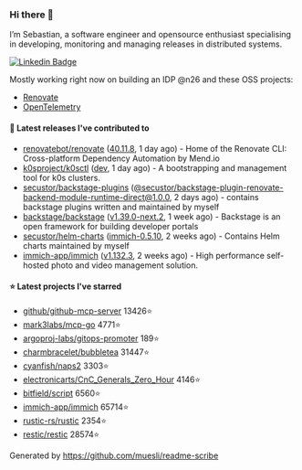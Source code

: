 ### Hi there 👋

I’m Sebastian, a software engineer and opensource enthusiast specialising in developing, monitoring and managing releases in distributed systems.    

[![Linkedin Badge](https://img.shields.io/badge/-LinkedIn-blue?style=flat&logo=Linkedin&logoColor=white&link=https://www.linkedin.com/in/sebastian-poxhofer/)](https://www.linkedin.com/in/sebastian-poxhofer/)

Mostly working right now on building an IDP @n26 and these OSS projects:
- [Renovate](https://github.com/renovatebot/renovate)
- [OpenTelemetry](https://github.com/open-telemetry)



#### 🚀 Latest releases I've contributed to

- [renovatebot/renovate](https://github.com/renovatebot/renovate) ([40.11.8](https://github.com/renovatebot/renovate/releases/tag/40.11.8), 1 day ago) - Home of the Renovate CLI: Cross-platform Dependency Automation by Mend.io
- [k0sproject/k0sctl](https://github.com/k0sproject/k0sctl) ([dev](https://github.com/k0sproject/k0sctl/releases/tag/dev), 1 day ago) - A bootstrapping and management tool for k0s clusters.
- [secustor/backstage-plugins](https://github.com/secustor/backstage-plugins) ([@secustor/backstage-plugin-renovate-backend-module-runtime-direct@1.0.0](https://github.com/secustor/backstage-plugins/releases/tag/%40secustor/backstage-plugin-renovate-backend-module-runtime-direct%401.0.0), 2 days ago) - contains backstage plugins written and maintained by myself
- [backstage/backstage](https://github.com/backstage/backstage) ([v1.39.0-next.2](https://github.com/backstage/backstage/releases/tag/v1.39.0-next.2), 1 week ago) - Backstage is an open framework for building developer portals
- [secustor/helm-charts](https://github.com/secustor/helm-charts) ([immich-0.5.10](https://github.com/secustor/helm-charts/releases/tag/immich-0.5.10), 2 weeks ago) - Contains Helm charts maintained by myself
- [immich-app/immich](https://github.com/immich-app/immich) ([v1.132.3](https://github.com/immich-app/immich/releases/tag/v1.132.3), 2 weeks ago) - High performance self-hosted photo and video management solution.

#### ⭐ Latest projects I've starred

- [github/github-mcp-server](https://github.com/github/github-mcp-server) 13426⭐
- [mark3labs/mcp-go](https://github.com/mark3labs/mcp-go) 4771⭐
- [argoproj-labs/gitops-promoter](https://github.com/argoproj-labs/gitops-promoter) 189⭐
- [charmbracelet/bubbletea](https://github.com/charmbracelet/bubbletea) 31447⭐
- [cyanfish/naps2](https://github.com/cyanfish/naps2) 3303⭐
- [electronicarts/CnC_Generals_Zero_Hour](https://github.com/electronicarts/CnC_Generals_Zero_Hour) 4146⭐
- [bitfield/script](https://github.com/bitfield/script) 6560⭐
- [immich-app/immich](https://github.com/immich-app/immich) 65714⭐
- [rustic-rs/rustic](https://github.com/rustic-rs/rustic) 2354⭐
- [restic/restic](https://github.com/restic/restic) 28574⭐



Generated by https://github.com/muesli/readme-scribe
